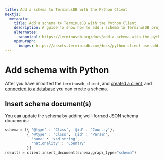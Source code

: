 ```yaml
---
title: Add a schema to TerminusDB with the Python Client
nextjs:
  metadata:
    title: Add a schema to TerminusDB with the Python Client
    description: A guide to show how to add a schema to TerminusDB projects with the Python Client.
    alternates:
      canonical: https://terminusdb.org/docs/add-a-schema-with-the-python-client/
    openGraph:
      images: https://assets.terminusdb.com/docs/python-client-use-add-a-schema.png
---
```


# Add schema with Python

After you have imported the `terminusdb_client`, and [created a client](/docs/create-database-with-python-client/), and [connected to a database](/docs/connect-to-a-database-with-python-client/) you can create a schema.

## Insert schema document(s)

You can update the schema by adding well-formed JSON schema documents:

```python
schema = [{ '@type' : 'Class', '@id' : 'Country'},
          { '@type' : 'Class', '@id' : 'Person',
            'name' : 'xsd:string',
            'nationality' : 'Country'
          }]
results = client.insert_document(schema,graph_type="schema")
```
